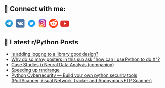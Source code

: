 ## 🔎 Connect with me:
[<img src="https://github.com/bullbesh/bullbesh/blob/main/images/Telegram.png" width="32" height="32" />](https://t.me/bullbesh)
[<img src="https://github.com/bullbesh/bullbesh/blob/main/images/VK.png" width="32" height="32" />](https://vk.com/bullbesh)
[<img src="https://github.com/bullbesh/bullbesh/blob/main/images/Twitter.png" width="32" height="32" />](https://twitter.com/bullbesh1)
[<img src="https://github.com/bullbesh/bullbesh/blob/main/images/Instagram.png" width="32" height="32" />](https://www.instagram.com/bullbesh)
[<img src="https://github.com/bullbesh/bullbesh/blob/main/images/Reddit.png" width="32" height="32" />](https://www.reddit.com/user/bullbesh)
[<img src="https://github.com/bullbesh/bullbesh/blob/main/images/YouTube.png" width="32" height="32" />](https://www.youtube.com/channel/UCtfjRs6uzgq5mfm8S06WTcg)

## 📕 Latest r/Python Posts
<!-- BLOG-POST-LIST:START -->
- [Is adding logging to a library good design?](https://www.reddit.com/r/Python/comments/wt6325/is_adding_logging_to_a_library_good_design/)
- [Why do so many posters in this sub ask &quot;how can I use Python to do X&quot;?](https://www.reddit.com/r/Python/comments/wt5452/why_do_so_many_posters_in_this_sub_ask_how_can_i/)
- [Case Studies in Neural Data Analysis &lpar;companion&rpar;](https://www.reddit.com/r/Python/comments/wt510d/case_studies_in_neural_data_analysis_companion/)
- [Speeding up randrange](https://www.reddit.com/r/Python/comments/wt4wjq/speeding_up_randrange/)
- [Python Cybersecurity — Build your own python security tools &lpar;PortScanner, Visual Network Tracker and Anonymous FTP Scanner&rpar;](https://www.reddit.com/r/Python/comments/wt4sir/python_cybersecurity_build_your_own_python/)
<!-- BLOG-POST-LIST:END -->

